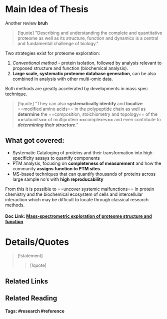 # Main Idea of Thesis

Another review **bruh**

> [!quote]
> "Describing and understanding
> the complete and quantitative proteome as well as its structure,
> function and dynamics is a central and fundamental challenge of biology."

Two strategies exist for proteome exploration:
1. *Conventional method* - protein isolation, followed by analysis relevant to proposed structure and function (biochemical analysis).
2. **Large scale, systematic proteome database generation**, can be also combined in analysis with other multi-omic data.

Both methods are greatly accelerated by developments in mass spec technique.

> [!quote]
> "They can also **systematically identify** and **localize**
> ==modified amino acids== in the polypeptide chain as well as **determine** the
> ==composition, stoichiometry and topology== of the ==subunits== of multiprotein
> ==complexes== and even contribute to ***determining their structure***."

## What got covered:

- Systematic Cataloging of proteins and their transformation into high-specificity assays to quantify components
- PTM analysis, focusing on **completeness of measurement** and how the community **assigns function to PTM sites**.
- MS-based techniques that can quantify thousands of proteins across large sample no's with **high reproducability**

From this it is possible to ==uncover systemic malfunctions== in protein chemistry and the biochemical ecosystem of cells and intercellular interaction which may be difficult to locate through classical research methods.

#### Doc Link: [**Mass**-**spectrometric exploration** of proteome structure and function](https://idp.nature.com/authorize/casa?redirect_uri=https://www.nature.com/articles/nature19949&casa_token=2cmgt7R3AI8AAAAA:9y54rK4FTSFBYxEokxM6zUpoRhBxX0KcLHPA-QK7tuiYboXcpFOA3HypGqxctm2F_RlOz43ug6-evY5R)


# Details/Quotes

> [!statement] 
> 
> >[!quote]




## Related Links

## Related Reading



#### Tags: #research #reference 